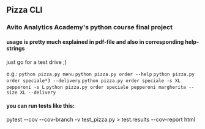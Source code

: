 ## Pizza CLI
### Avito Analytics Academy's python course final project

#### usage is pretty much explained in pdf-file and also in corresponding help-strings
just go for a test drive ;)

e.g.:
```python pizza.py menu```
```python pizza.py order --help```
```python pizza.py order speciale*3 --delivery```
```python pizza.py order speciale -s XL pepperoni -s L```
```python pizza.py order speciale pepperoni margherita --size XL --delivery```


#### you can run tests like this:
pytest --cov --cov-branch -v test_pizza.py > test.results --cov-report html
